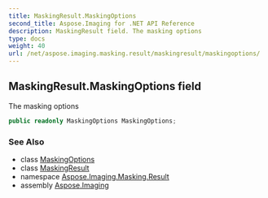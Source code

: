 ```yaml
---
title: MaskingResult.MaskingOptions
second_title: Aspose.Imaging for .NET API Reference
description: MaskingResult field. The masking options
type: docs
weight: 40
url: /net/aspose.imaging.masking.result/maskingresult/maskingoptions/
---
```

## MaskingResult.MaskingOptions field

The masking options

```csharp
public readonly MaskingOptions MaskingOptions;
```

### See Also

* class [MaskingOptions](../../../aspose.imaging.masking.options/maskingoptions/)
* class [MaskingResult](../)
* namespace [Aspose.Imaging.Masking.Result](../../maskingresult/)
* assembly [Aspose.Imaging](../../../)


